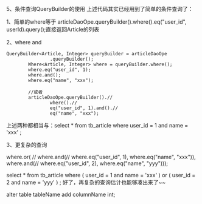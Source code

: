 5、条件查询QueryBuilder的使用
上述代码其实已经用到了简单的条件查询了：

1、简单的where等于
articleDaoOpe.queryBuilder().where().eq("user_id", userId).query();直接返回Article的列表

2、where and 

	QueryBuilder<Article, Integer> queryBuilder = articleDaoOpe
					.queryBuilder();
			Where<Article, Integer> where = queryBuilder.where();
			where.eq("user_id", 1);
			where.and();
			where.eq("name", "xxx");

			//或者
			articleDaoOpe.queryBuilder().//
					where().//
					eq("user_id", 1).and().//
					eq("name", "xxx");
					
					
上述两种都相当与：select * from tb_article where user_id = 1 and name = 'xxx' ; 

3、更复杂的查询

where.or(
					//
					where.and(//
							where.eq("user_id", 1), where.eq("name", "xxx")),
					where.and(//
							where.eq("user_id", 2), where.eq("name", "yyy")));
							
							
select * from tb_article where ( user_id = 1 and name = 'xxx' )  or ( user_id = 2 and name = 'yyy' )  ;
好了，再复杂的查询估计也能够凑出来了~~


alter table tableName add columnName int;